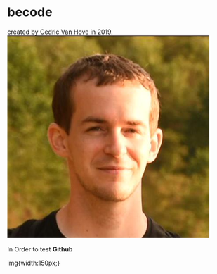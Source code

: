 # becode
created by Cedric Van Hove in 2019.  
![image de Cedric Van Hove](https://github.com/cevaho/becode/blob/master/ced.jpeg?raw=true)

In Order to test **Github**

img{width:150px;}
